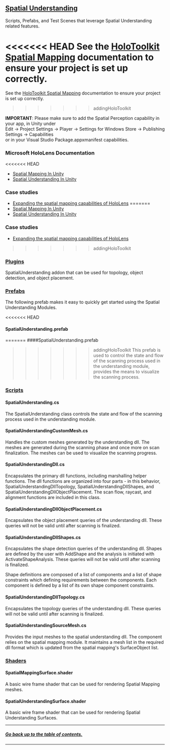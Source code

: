## [Spatial Understanding]()
Scripts, Prefabs, and Test Scenes that leverage Spatial Understanding related features.

<<<<<<< HEAD
See the [HoloToolkit Spatial Mapping](../SpatialMapping) documentation to ensure your project is set up correctly.
=======
See the [HoloToolkit Spatial Mapping](HoloToolkit/SpatialMapping) documentation to ensure your project is set up correctly.
>>>>>>> addingHoloToolkit

**IMPORTANT**: Please make sure to add the Spatial Perception capability in your app, in Unity under  
Edit -> Project Settings -> Player -> Settings for Windows Store -> Publishing Settings -> Capabilities  
or in your Visual Studio Package.appxmanifest capabilities.

### Microsoft HoloLens Documentation
<<<<<<< HEAD
- [Spatial Mapping In Unity](https://developer.microsoft.com/en-us/windows/mixed-reality/spatial_mapping_in_unity)
- [Spatial Understanding In Unity](https://developer.microsoft.com/en-us/windows/mixed-reality/spatial_mapping_in_unity#holotoolkit.spatialunderstanding)

### Case studies
- [Expanding the spatial mapping capabilities of HoloLens](https://developer.microsoft.com/en-us/windows/mixed-reality/case_study_-_expanding_the_spatial_mapping_capabilities_of_hololens)
=======
- [Spatial Mapping In Unity](https://developer.microsoft.com/en-us/windows/holographic/spatial_mapping_in_unity)
- [Spatial Understanding In Unity](https://developer.microsoft.com/en-us/windows/holographic/spatial_mapping_in_unity#holotoolkit.spatialunderstanding)

### Case studies
- [Expanding the spatial mapping capabilities of HoloLens](https://developer.microsoft.com/en-us/windows/holographic/case_study_-_expanding_the_spatial_mapping_capabilities_of_hololens)
>>>>>>> addingHoloToolkit

### [Plugins](Plugins)
SpatialUnderstanding addon that can be used for topology, object detection, and object placement.

### [Prefabs](Prefabs)
The following prefab makes it easy to quickly get started using the Spatial Understanding Modules.

<<<<<<< HEAD
#### SpatialUnderstanding.prefab
=======
####SpatialUnderstanding.prefab
>>>>>>> addingHoloToolkit
This prefab is used to control the state and flow of the scanning process used in the understanding module, provides the means to visualize the scanning process.

### [Scripts](Scripts)

#### SpatialUnderstanding.cs
The SpatialUnderstanding class controls the state and flow of the scanning process used in the understanding module.

#### SpatialUnderstandingCustomMesh.cs
Handles the custom meshes generated by the understanding dll. The meshes are generated during the scanning phase and once more on scan finalization. The meshes can be used to visualize the scanning progress.

#### SpatialUnderstandingDll.cs
Encapsulates the primary dll functions, including marshalling helper functions. The dll functions are organized into four parts - in this behavior, SpatialUnderstandingDllTopology, SpatialUnderstandingDllShapes, and SpatialUnderstandingDllObjectPlacement. The scan flow, raycast, and alignment functions are included in this class.

#### SpatialUnderstandingDllObjectPlacement.cs
Encapsulates the object placement queries of the understanding dll. These queries will not be valid until after scanning is finalized.

#### SpatialUnderstandingDllShapes.cs
Encapsulates the shape detection queries of the understanding dll. Shapes are defined by the user with AddShape and the analysis is 
initiated with ActivateShapeAnalysis. These queries will not be valid until after scanning is finalized.

Shape definitions are composed of a list of components and a list of shape constraints which defining requirements between the 
components. Each component is defined by a list of its own shape component constraints.

#### SpatialUnderstandingDllTopology.cs
Encapsulates the topology queries of the understanding dll. These queries will not be valid until after scanning is finalized.

#### SpatialUnderstandingSourceMesh.cs
Provides the input meshes to the spatial understanding dll. The component relies on the spatial mapping module. It maintains
a mesh list in the required dll format which is updated from the spatial mapping's SurfaceObject list.

### [Shaders](Materials)

#### SpatialMappingSurface.shader
A basic wire frame shader that can be used for rendering Spatial Mapping meshes.

#### SpatialUnderstandingSurface.shader
A basic wire frame shader that can be used for rendering Spatial Understanding Surfaces.

---
##### [Go back up to the table of contents.](../../../README.md)
---
